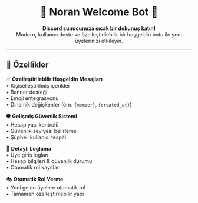 <h1 align="center">🎉 Noran Welcome Bot 🎉</h1>

<p align="center">
  <b>Discord sunucunuza sıcak bir dokunuş katın!</b><br>
  Modern, kullanıcı dostu ve özelleştirilebilir bir hoşgeldin botu ile yeni üyelerinizi etkileyin.
</p>

---

## 🌟 Özellikler

✅ **Özelleştirilebilir Hoşgeldin Mesajları**  
• Kişiselleştirilmiş içerikler  
• Banner desteği  
• Emoji entegrasyonu  
• Dinamik değişkenler (örn. `{member}`, `{created_at}`)

🛡️ **Gelişmiş Güvenlik Sistemi**  
• Hesap yaşı kontrolü  
• Güvenlik seviyesi belirleme  
• Şüpheli kullanıcı tespiti

📝 **Detaylı Loglama**  
• Üye giriş logları  
• Hesap bilgileri & güvenlik durumu  
• Otomatik rol kayıtları

🎭 **Otomatik Rol Verme**  
• Yeni gelen üyelere otomatik rol  
• Tamamen özelleştirilebilir yapı
